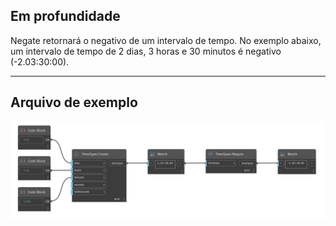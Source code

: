 ## Em profundidade
Negate retornará o negativo de um intervalo de tempo. No exemplo abaixo, um intervalo de tempo de 2 dias, 3 horas e 30 minutos é negativo (-2.03:30:00).
___
## Arquivo de exemplo

![Negate](./DSCore.TimeSpan.Negate_img.jpg)

